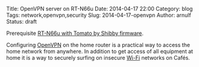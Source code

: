 Title: OpenVPN server on RT-N66u 
Date: 2014-04-17 22:00
Category: blog
Tags: network,openvpn,security
Slug: 2014-04-17-openvpn
Author: arnulf
Status: draft

Prerequisite [RT-N66u with Tomato by Shibby firmware]({filename}/20140417-tomato.md).

Configuring [OpenVPN] on the home router is a practical way to access the home network from anywhere. In addition to get access of all equipment at home it is a way to securely surfing on insecure [Wi-Fi] networks on Cafés. 


[OpenVPN]: http://openvpn.net
[Wi-Fi]: http://en.wikipedia.org/wiki/Wi-Fi
